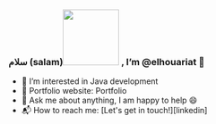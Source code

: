
### سلام (salam)<img src="https://media.giphy.com/media/bcKmIWkUMCjVm/giphy.gif" width=100> , I’m @elhouariat 👋
- 👀 I’m interested in Java development
- 🎯 Portfolio website: Portfolio
- 💬 Ask me about anything, I am happy to help 😄
- 📬 How to reach me: [Let's get in touch!][linkedin]

 
